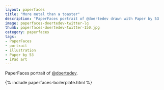 ```yaml
---
layout: paperfaces
title: "More metal than a toaster"
description: "PaperFaces portrait of @doertedev drawn with Paper by 53 on an iPad."
image: paperfaces-doertedev-twitter-lg
thumb: paperfaces-doertedev-twitter-150.jpg
category: paperfaces
tags: 
- PaperFaces
- portrait
- illustration
- Paper by 53
- iPad art
---
```


PaperFaces portrait of [@doertedev](http://twitter.com/doertedev).

{% include paperfaces-boilerplate.html %}